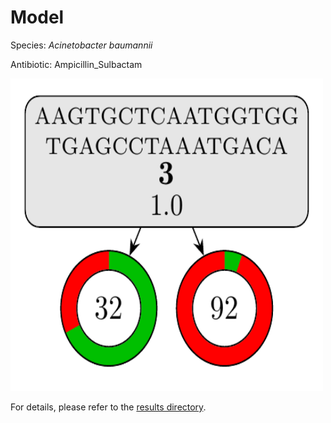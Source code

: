 
# Model

Species: *Acinetobacter baumannii*

Antibiotic: Ampicillin_Sulbactam

<img src="./model.png" width=500 height=500 />

For details, please refer to the [results directory](../../../../../results/cart_b/acinetobacter%20baumannii/ampicillin_sulbactam/repeat_0/).

